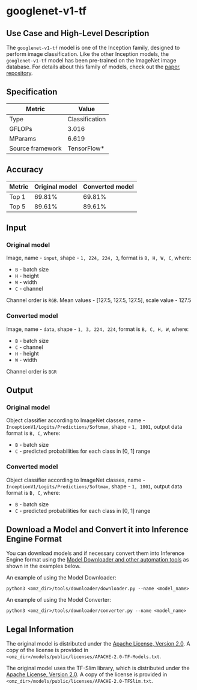 # googlenet-v1-tf

## Use Case and High-Level Description

The `googlenet-v1-tf` model is one of the Inception family, designed to perform image classification.
Like the other Inception models, the `googlenet-v1-tf` model has been pre-trained on the ImageNet image database.
For details about this family of models, check out the [paper](https://arxiv.org/abs/1602.07261), [repository](https://github.com/tensorflow/models/tree/master/research/slim).

## Specification

| Metric            | Value         |
|-------------------|---------------|
| Type              | Classification|
| GFLOPs            | 3.016         |
| MParams           | 6.619         |
| Source framework  | TensorFlow\*  |

## Accuracy

| Metric | Original model | Converted model |
| ------ | -------------- | --------------- |
| Top 1  | 69.81%          | 69.81%         |
| Top 5  | 89.61%          | 89.61%         |

## Input

### Original model

Image, name - `input`, shape - `1, 224, 224, 3`, format is `B, H, W, C`, where:

- `B` - batch size
- `H` - height
- `W` - width
- `C` - channel

Channel order is `RGB`.
Mean values - [127.5, 127.5, 127.5], scale value - 127.5

### Converted model

Image,  name - `data`, shape - `1, 3, 224, 224`, format is `B, C, H, W`, where:

- `B` - batch size
- `C` - channel
- `H` - height
- `W` - width

Channel order is `BGR`

## Output

### Original model

Object classifier according to ImageNet classes, name - `InceptionV1/Logits/Predictions/Softmax`,  shape - `1, 1001`, output data format is `B, C`, where:

- `B` - batch size
- `C` - predicted probabilities for each class in [0, 1] range

### Converted model

Object classifier according to ImageNet classes, name - `InceptionV1/Logits/Predictions/Softmax`,  shape - `1, 1001`, output data format is `B, C`, where:

- `B` - batch size
- `C` - predicted probabilities for each class in [0, 1] range

## Download a Model and Convert it into Inference Engine Format

You can download models and if necessary convert them into Inference Engine format using the [Model Downloader and other automation tools](../../../tools/downloader/README.md) as shown in the examples below.

An example of using the Model Downloader:
```
python3 <omz_dir>/tools/downloader/downloader.py --name <model_name>
```

An example of using the Model Converter:
```
python3 <omz_dir>/tools/downloader/converter.py --name <model_name>
```

## Legal Information

The original model is distributed under the
[Apache License, Version 2.0](https://github.com/tensorflow/models/blob/master/LICENSE).
A copy of the license is provided in `<omz_dir>/models/public/licenses/APACHE-2.0-TF-Models.txt`.

The original model uses the TF-Slim library, which is distributed under the
[Apache License, Version 2.0](https://github.com/google-research/tf-slim/blob/master/LICENSE).
A copy of the license is provided in `<omz_dir>/models/public/licenses/APACHE-2.0-TFSlim.txt`.
